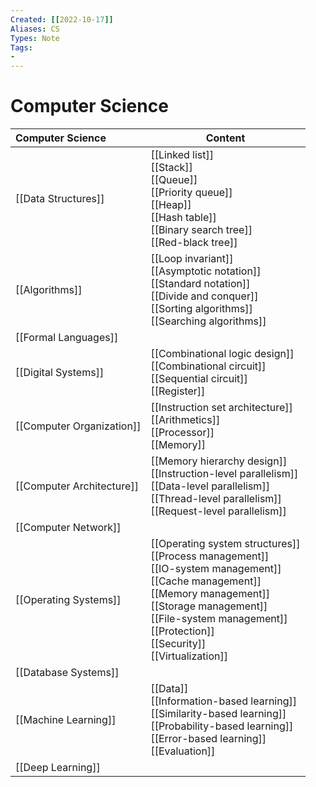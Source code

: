 ```yaml
---
Created: [[2022-10-17]]
Aliases: CS
Types: Note
Tags: 
- 
---
```

# Computer Science

| Computer Science          | Content                                                                                                                                                                                                                                                |
|:------------------------- | ------------------------------------------------------------------------------------------------------------------------------------------------------------------------------------------------------------------------------------------------------ |
| [[Data Structures]]       | [[Linked list]]<br>[[Stack]]<br>[[Queue]]<br>[[Priority queue]]<br>[[Heap]]<br>[[Hash table]]<br>[[Binary search tree]]<br>[[Red-black tree]]                                                                                                          |
| [[Algorithms]]            | [[Loop invariant]]<br>[[Asymptotic notation]]<br>[[Standard notation]]<br>[[Divide and conquer]]<br>[[Sorting algorithms]]<br>[[Searching algorithms]]                                                                                                 |
| [[Formal Languages]]      |                                                                                                                                                                                                                                                        |
| [[Digital Systems]]       | [[Combinational logic design]]<br>[[Combinational circuit]]<br>[[Sequential circuit]]<br>[[Register]]                                                                                                                                                  |
| [[Computer Organization]] | [[Instruction set architecture]]<br>[[Arithmetics]]<br>[[Processor]]<br>[[Memory]]                                                                                                                                                                     |
| [[Computer Architecture]] | [[Memory hierarchy design]]<br>[[Instruction-level parallelism]]<br>[[Data-level parallelism]]<br>[[Thread-level parallelism]]<br>[[Request-level parallelism]]                                                                                        |
| [[Computer Network]]      |                                                                                                                                                                                                                                                        |
| [[Operating Systems]]     | [[Operating system structures]]<br>[[Process management]]<br>[[IO-system management]]<br>[[Cache management]]<br>[[Memory management]]<br>[[Storage management]]<br>[[File-system management]]<br>[[Protection]]<br>[[Security]]<br>[[Virtualization]] |
| [[Database Systems]]      |                                                                                                                                                                                                                                                        |
| [[Machine Learning]]      | [[Data]]<br>[[Information-based learning]]<br>[[Similarity-based learning]]<br>[[Probability-based learning]]<br>[[Error-based learning]]<br>[[Evaluation]]                                                                                            |
| [[Deep Learning]]         |                                                                                                                                                                                                                                                        |
